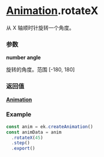 # [Animation](./../Animation).rotateX

从 X 轴顺时针旋转一个角度。

### 参数

**number angle**

旋转的角度。范围 [-180, 180]

### 返回值

**[Animation](./../Animation)**

### Example

```ts
const anim = ek.createAnimation()
const animData = anim
  .rotateX(45)
  .step()
  .export()
```
